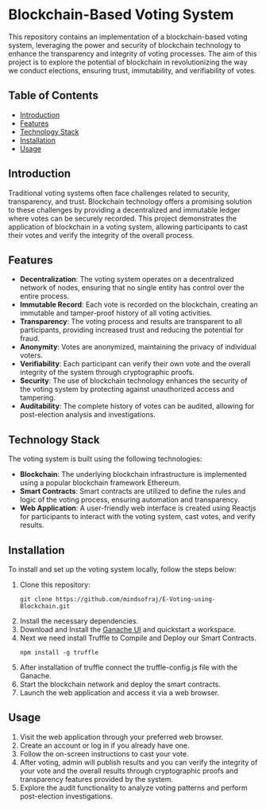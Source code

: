 # Blockchain-Based Voting System

This repository contains an implementation of a blockchain-based voting system, leveraging the power and security of blockchain technology to enhance the transparency and integrity of voting processes. The aim of this project is to explore the potential of blockchain in revolutionizing the way we conduct elections, ensuring trust, immutability, and verifiability of votes.


## Table of Contents
- [Introduction](#introduction)
- [Features](#features)
- [Technology Stack](#technology-stack)
- [Installation](#installation)
- [Usage](#usage)

## Introduction
Traditional voting systems often face challenges related to security, transparency, and trust. Blockchain technology offers a promising solution to these challenges by providing a decentralized and immutable ledger where votes can be securely recorded. This project demonstrates the application of blockchain in a voting system, allowing participants to cast their votes and verify the integrity of the overall process.

## Features
- **Decentralization**: The voting system operates on a decentralized network of nodes, ensuring that no single entity has control over the entire process.
- **Immutable Record**: Each vote is recorded on the blockchain, creating an immutable and tamper-proof history of all voting activities.
- **Transparency**: The voting process and results are transparent to all participants, providing increased trust and reducing the potential for fraud.
- **Anonymity**: Votes are anonymized, maintaining the privacy of individual voters.
- **Verifiability**: Each participant can verify their own vote and the overall integrity of the system through cryptographic proofs.
- **Security**: The use of blockchain technology enhances the security of the voting system by protecting against unauthorized access and tampering.
- **Auditability**: The complete history of votes can be audited, allowing for post-election analysis and investigations.

## Technology Stack
The voting system is built using the following technologies:
- **Blockchain**: The underlying blockchain infrastructure is implemented using a popular blockchain framework Ethereum.
- **Smart Contracts**: Smart contracts are utilized to define the rules and logic of the voting process, ensuring automation and transparency.
- **Web Application**: A user-friendly web interface is created using Reactjs for participants to interact with the voting system, cast votes, and verify results.

## Installation
To install and set up the voting system locally, follow the steps below:

1. Clone this repository:
   ```shell
   git clone https://github.com/mindsofraj/E-Voting-using-Blockchain.git
2. Install the necessary dependencies.
4. Download and Install the [Ganache UI](https://trufflesuite.com/ganache/) and quickstart a workspace.
5. Next we need install Truffle to Compile and Deploy our Smart Contracts.
   ```shell
   npm install -g truffle
6. After installation of truffle connect the truffle-config.js file with the Ganache.
8. Start the blockchain network and deploy the smart contracts.
9. Launch the web application and access it via a web browser.
   
## Usage
1. Visit the web application through your preferred web browser.
2. Create an account or log in if you already have one.
3. Follow the on-screen instructions to cast your vote.
4. After voting, admin will publish results and  you can verify the integrity of your vote and the overall results through cryptographic proofs and transparency features provided by the system.
5. Explore the audit functionality to analyze voting patterns and perform post-election investigations.
